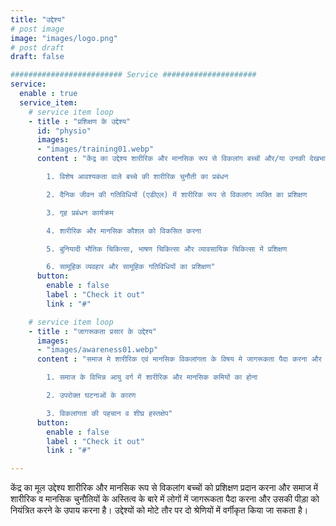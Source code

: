 ```yaml
---
title: "उद्देश्य"
# post image
image: "images/logo.png"
# post draft
draft: false

######################### Service #####################
service:
  enable : true
  service_item:
    # service item loop
    - title : "प्रशिक्षण के उद्देश्य"
      id: "physio"
      images:
      - "images/training01.webp"
      content : "केंद्र का उद्देश्य शारीरिक और मानसिक रूप से विकलांग बच्चों और/या उनकी देखभाल करने वालों को निम्नलिखित में प्रशिक्षण प्रदान करना है-

        1. विशेष आवश्यकता वाले बच्चे की शारीरिक चुनौती का प्रबंधन

        2. दैनिक जीवन की गतिविधियों (एडीएल) में शारीरिक रूप से विकलांग व्यक्ति का प्रशिक्षण

        3. गृह प्रबंधन कार्यक्रम

        4. शारीरिक और मानसिक कौशल को विकसित करना

        5. बुनियादी भौतिक चिकित्सा, भाषण चिकित्सा और व्यावसायिक चिकित्सा में प्रशिक्षण

        6. सामूहिक व्यवहार और सामूहिक गतिविधियों का प्रशिक्षण"
      button:
        enable : false
        label : "Check it out"
        link : "#"

    # service item loop
    - title : "जागरूकता प्रसार के उद्देश्य"
      images:
      - "images/awareness01.webp"
      content : "समाज मे शारीरिक एवं मानसिक विकलांगता के विषय मे जागरूकता पैदा करना और लोगों को निम्नलिखित विषयों में संवेदनशील बनाना

        1. समाज के विभिन्न आयु वर्ग में शारीरिक और मानसिक कमियों का होना

        2. उपरोक्त घटनाओं के कारण

        3. विकलांगता की पहचान व शीघ्र हस्तक्षेप"
      button:
        enable : false
        label : "Check it out"
        link : "#"

---
```


केंद्र का मूल उद्देश्य शारीरिक और मानसिक रूप से विकलांग बच्चों को प्रशिक्षण प्रदान करना और समाज में शारीरिक व मानसिक चुनौतियों के अस्तित्व के बारे में लोगों में जागरूकता पैदा करना और उसकी पीड़ा को नियंत्रित करने के उपाय करना है। उद्देश्यों को मोटे तौर पर दो श्रेणियों में वर्गीकृत किया जा सकता है।
